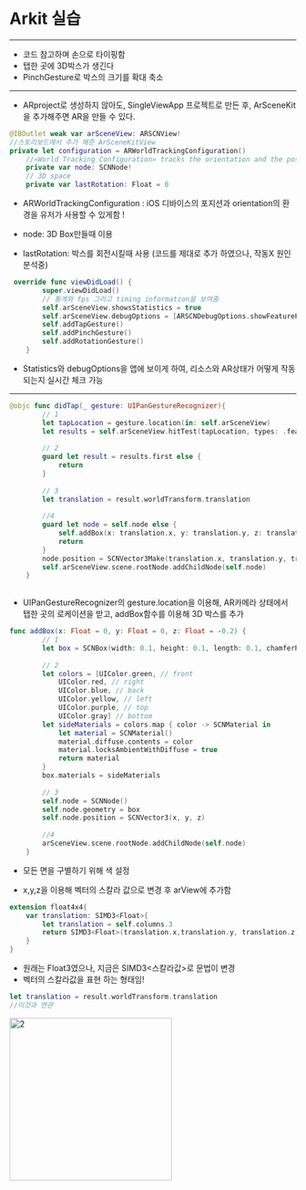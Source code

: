 # Arkit 실습

***

* 코드 참고하며 손으로 타이핑함 
* 탭한 곳에 3D박스가 생긴다
* PinchGesture로 박스의 크기를 확대 축소

***

* ARproject로 생성하지 않아도, SingleViewApp 프로젝트로 만든 후, ArSceneKit을 추가해주면 AR을 만들 수 있다.

```swift
@IBOutlet weak var arSceneView: ARSCNView!
//스토리보드에서 추가 해준 ArSceneKitView
private let configuration = ARWorldTrackingConfiguration()
    //«World Tracking Configuration» tracks the orientation and the position of the device. It also detects real surfaces, visible through the camera.
    private var node: SCNNode!
    // 3D space
    private var lastRotation: Float = 0
```

* ARWorldTrackingConfiguration : iOS 디바이스의 포지션과 orientation의 환경을 유저가 사용할 수 있게함 !

* node: 3D Box만들때 이용
* lastRotation: 박스를 회전시킬때 사용 (코드를 제대로 추가 하였으나, 작동X 원인 분석중)

```swift
 override func viewDidLoad() {
        super.viewDidLoad()
        // 통계와 fps 그리고 timing information을 보여줌
        self.arSceneView.showsStatistics = true
        self.arSceneView.debugOptions = [ARSCNDebugOptions.showFeaturePoints]
        self.addTapGesture()
        self.addPinchGesture()
        self.addRotationGesture()
    }
```

* Statistics와 debugOptions을 앱에 보이게 하여, 리소스와 AR상태가 어떻게 작동되는지 실시간 체크 가능

***

```swift
@objc func didTap(_ gesture: UIPanGestureRecognizer){
        // 1
        let tapLocation = gesture.location(in: self.arSceneView)
        let results = self.arSceneView.hitTest(tapLocation, types: .featurePoint)
        
        // 2
        guard let result = results.first else {
            return
        }
        
        // 3
        let translation = result.worldTransform.translation
        
        //4
        guard let node = self.node else {
            self.addBox(x: translation.x, y: translation.y, z: translation.z)
            return
        }
        node.position = SCNVector3Make(translation.x, translation.y, translation.z)
        self.arSceneView.scene.rootNode.addChildNode(self.node)
    }
    
```

* UIPanGestureRecognizer의 gesture.location을 이용해, AR카메라 상태에서 탭한 곳의 로케이션을 받고, addBox함수를 이용해 3D 박스를 추가

```swift
func addBox(x: Float = 0, y: Float = 0, z: Float = -0.2) {
        // 1
        let box = SCNBox(width: 0.1, height: 0.1, length: 0.1, chamferRadius: 0)
        
        // 2
        let colors = [UIColor.green, // front
            UIColor.red, // right
            UIColor.blue, // back
            UIColor.yellow, // left
            UIColor.purple, // top
            UIColor.gray] // bottom
        let sideMaterials = colors.map { color -> SCNMaterial in
            let material = SCNMaterial()
            material.diffuse.contents = color
            material.locksAmbientWithDiffuse = true
            return material
        }
        box.materials = sideMaterials
        
        // 3
        self.node = SCNNode()
        self.node.geometry = box
        self.node.position = SCNVector3(x, y, z)
        
        //4
        arSceneView.scene.rootNode.addChildNode(self.node)
    }
```

* 모든 면을 구별하기 위해 색 설정

* x,y,z을 이용해 벡터의 스칼라 값으로 변경 후 arView에 추가함

```swift
extension float4x4{
    var translation: SIMD3<Float>{
        let translation = self.columns.3
        return SIMD3<Float>(translation.x,translation.y, translation.z)
    }
}
```

* 원래는 Float3였으나, 지금은 SIMD3<스칼라값>로 문법이 변경
* 벡터의 스칼라값을 표현 하는 형태임!

```swift
let translation = result.worldTransform.translation
//이것과 연관
```



<img width="285" alt="2" src="https://user-images.githubusercontent.com/55793344/80852607-e122e480-8c64-11ea-8ce0-0f449ea9d8b3.png">

